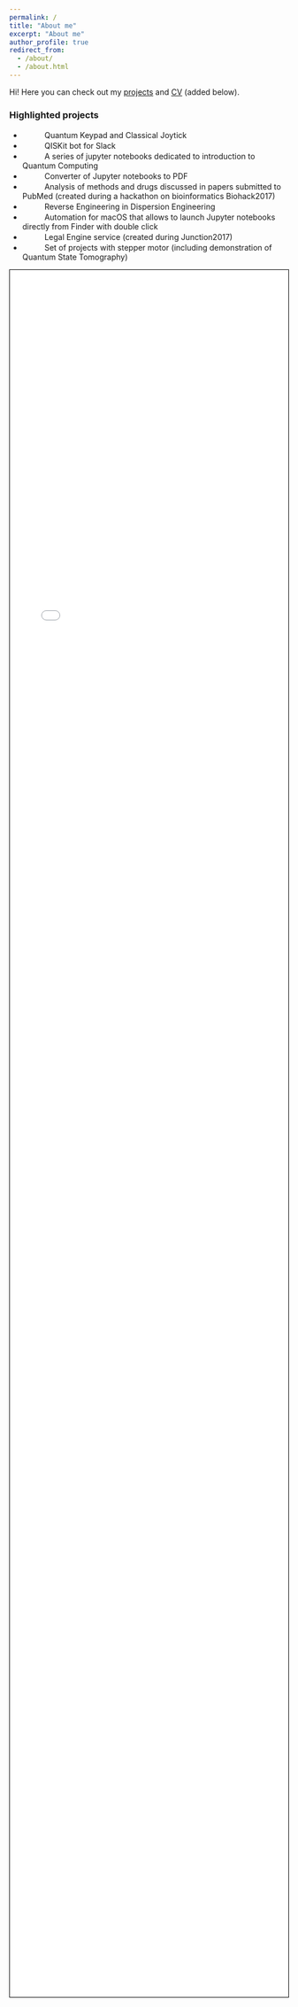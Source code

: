 ```yaml
---
permalink: /
title: "About me"
excerpt: "About me"
author_profile: true
redirect_from:
  - /about/
  - /about.html
---
```


Hi! Here you can check out my [projects](https://akarazeevprojects.github.io/en) and [CV](assets/data/karazeev_cv.pdf) (added below).

<h3>Highlighted projects</h3>

- <a style="text-decoration: none;" href="https://github.com/akarazeevprojects/joystick"><img height="16" src="https://img.shields.io/github/stars/akarazeevprojects/joystick.svg?color=gree&logo=github&logoColor=white"> <img height="16" src="https://img.shields.io/github/forks/akarazeevprojects/joystick.svg?color=orange"></a> Quantum Keypad and Classical Joytick
- <a style="text-decoration: none;" href="https://github.com/akarazeev/qiskit-slack-bot"><img height="16" src="https://img.shields.io/github/stars/akarazeev/qiskit-slack-bot.svg?color=gree&logo=github&logoColor=white"> <img height="16" src="https://img.shields.io/github/forks/akarazeev/qiskit-slack-bot.svg?color=orange"></a> QISKit bot for Slack
- <a style="text-decoration: none;" href="https://github.com/RQC-QApp/Seminars"><img height="16" src="https://img.shields.io/github/stars/RQC-QApp/Seminars.svg?color=gree&logo=github&logoColor=white"> <img height="16" src="https://img.shields.io/github/forks/RQC-QApp/Seminars.svg?color=orange"></a> A series of jupyter notebooks dedicated to introduction to Quantum Computing
- <a style="text-decoration: none;" href="https://github.com/akarazeevprojects/ipy2pdf"><img height="16" src="https://img.shields.io/github/stars/akarazeevprojects/ipy2pdf.svg?color=gree&logo=github&logoColor=white"> <img height="16" src="https://img.shields.io/github/forks/akarazeevprojects/ipy2pdf.svg?color=orange"></a> Converter of Jupyter notebooks to PDF
- <a style="text-decoration: none;" href="https://github.com/akarazeev/BioHack2017"><img height="16" src="https://img.shields.io/github/stars/akarazeev/BioHack2017.svg?color=gree&logo=github&logoColor=white"> <img height="16" src="https://img.shields.io/github/forks/akarazeev/BioHack2017.svg?color=orange"></a> Analysis of methods and drugs discussed in papers submitted to PubMed (created during a hackathon on bioinformatics Biohack2017)
- <a style="text-decoration: none;" href="https://github.com/akarazeev/REDE"><img height="16" src="https://img.shields.io/github/stars/akarazeev/REDE.svg?color=gree&logo=github&logoColor=white"> <img height="16" src="https://img.shields.io/github/forks/akarazeev/REDE.svg?color=orange"></a> Reverse Engineering in Dispersion Engineering
- <a style="text-decoration: none;" href="https://github.com/akarazeev/click_click_ipynb"><img height="16" src="https://img.shields.io/github/stars/akarazeev/click_click_ipynb.svg?color=gree&logo=github&logoColor=white"> <img height="16" src="https://img.shields.io/github/forks/akarazeev/click_click_ipynb.svg?color=orange"></a> Automation for macOS that allows to launch Jupyter notebooks directly from Finder with double click
- <a style="text-decoration: none;" href="https://github.com/akarazeev/LegalTech"><img height="16" src="https://img.shields.io/github/stars/akarazeev/LegalTech.svg?color=gree&logo=github&logoColor=white"> <img height="16" src="https://img.shields.io/github/forks/akarazeev/LegalTech.svg?color=orange"></a> Legal Engine service (created during Junction2017)
- <a style="text-decoration: none;" href="https://github.com/akarazeevprojects/StepperProjects"><img height="16" src="https://img.shields.io/github/stars/akarazeevprojects/StepperProjects.svg?color=gree&logo=github&logoColor=white"> <img height="16" src="https://img.shields.io/github/forks/akarazeevprojects/StepperProjects.svg?color=orange"></a> Set of projects with stepper motor (including demonstration of Quantum State Tomography)

<a href="assets/data/karazeev_cv.pdf"><embed src="assets/data/karazeev_cv.pdf" style="border:1px solid black;" type="application/pdf" width="100%" height="80%"/></a>
